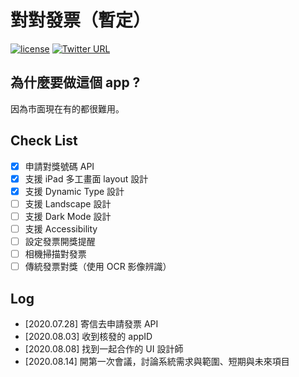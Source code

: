 # 對對發票（暫定）

[![license](https://img.shields.io/badge/license-mit-brightgreen.svg)](https://en.wikipedia.org/wiki/MIT_License)
[![Twitter URL](https://img.shields.io/twitter/follow/bob910078?style=social)](https://twitter.com/bob910078)


## 為什麼要做這個 app ?

因為市面現在有的都很難用。

## Check List 

- [x] 申請對獎號碼 API
- [x] 支援 iPad 多工畫面 layout 設計
- [x] 支援 Dynamic Type 設計
- [ ] 支援 Landscape 設計
- [ ] 支援 Dark Mode 設計
- [ ] 支援 Accessibility
- [ ] 設定發票開獎提醒
- [ ] 相機掃描對發票
- [ ] 傳統發票對獎（使用 OCR 影像辨識）

## Log

- [2020.07.28] 寄信去申請發票 API
- [2020.08.03] 收到核發的 appID
- [2020.08.08] 找到一起合作的 UI 設計師
- [2020.08.14] 開第一次會議，討論系統需求與範圍、短期與未來項目
